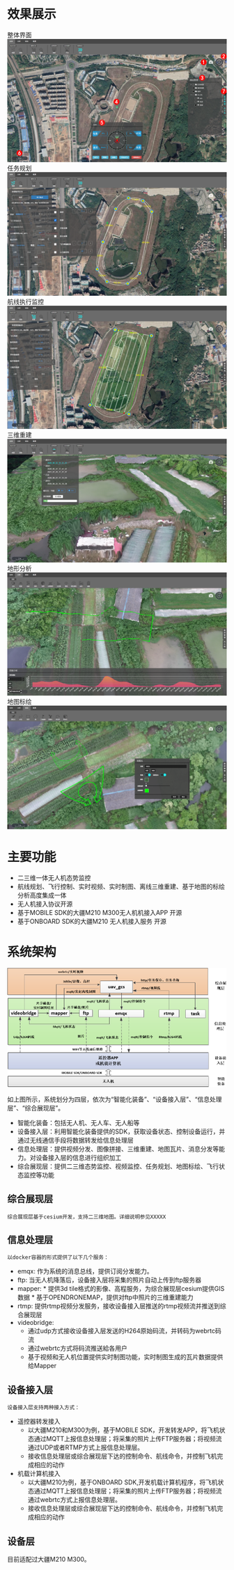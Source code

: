 
# 效果展示
整体界面
![avatar](https://github.com/jiushuokj/uav_doc/blob/main/demo1.png)
任务规划
![avatar](demo2.png)
航线执行监控
![avatar](demo3.png)
三维重建
![avatar](demo4.png)
地形分析
![avatar](demo5.png)
地图标绘
![avatar](demo6.png)

# 主要功能
* 二三维一体无人机态势监控
* 航线规划、飞行控制、实时视频、实时制图、离线三维重建、基于地图的标绘分析高度集成一体
* 无人机接入协议开源
* 基于MOBILE SDK的大疆M210 M300无人机机接入APP 开源
* 基于ONBOARD SDK的大疆M210 无人机接入服务 开源


# 系统架构
![avatar](framework.png)

如上图所示，系统划分为四层，依次为“智能化装备”、“设备接入层”、“信息处理层”、“综合展现层”。
* 智能化装备：包括无人机、无人车、无人船等
* 设备接入层：利用智能化装备提供的SDK，获取设备状态、控制设备运行，并通过无线通信手段将数据转发给信息处理层
* 信息处理层：提供视频分发、图像拼接、三维重建、地图瓦片、消息分发等能力。对设备接入层的信息进行组织加工
* 综合展现层：提供二三维态势监控、视频监控、任务规划、地图标绘、飞行状态监控等功能

## 综合展现层
    综合展现层基于cesium开发，支持二三维地图。详细说明参见XXXXX

## 信息处理层
    以docker容器的形式提供了以下几个服务：
  *  emqx: 作为系统的消息总线，提供订阅分发能力。
  *  ftp: 当无人机降落后，设备接入层将采集的照片自动上传到ftp服务器
  *  mapper: 
    *  提供3d tile格式的影像、高程服务，为综合展现层cesium提供GIS数据
    *  基于OPENDRONEMAP，提供对ftp中照片的三维重建能力
  * rtmp: 提供rtmp视频分发服务，接收设备接入层推送的rtmp视频流并推送到综合展现层
  * videobridge: 
    * 通过udp方式接收设备接入层发送的H264原始码流，并转码为webrtc码流
    * 通过webrtc方式将码流推送給各用户
    * 基于视频和无人机位置提供实时制图功能，实时制图生成的瓦片数据提供给Mapper

## 设备接入层
    设备接入层支持两种接入方式：
  * 遥控器转发接入
    * 以大疆M210和M300为例，基于MOBILE SDK，开发转发APP，将飞机状态通过MQTT上报信息处理层；将采集的照片上传FTP服务器；将视频流通过UDP或者RTMP方式上报信息处理层。
    * 接收信息处理层或综合展现层下达的控制命令、航线命令，并控制飞机完成相应的动作
  * 机载计算机接入
    * 以大疆M210为例，基于ONBOARD SDK,开发机载计算机程序，将飞机状态通过MQTT上报信息处理层；将采集的照片上传FTP服务器；将视频流通过webrtc方式上报信息处理层。
    * 接收信息处理层或综合展现层下达的控制命令、航线命令，并控制飞机完成相应的动作

## 设备层
   目前适配过大疆M210 M300。

